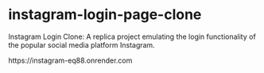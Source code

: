 # instagram-login-page-clone
Instagram Login Clone: A replica project emulating the login functionality of the popular social media platform Instagram.

<link>https://instagram-eq88.onrender.com<link>
